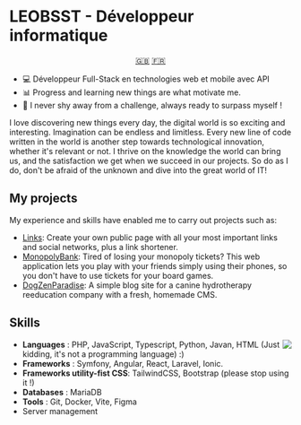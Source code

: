 # LEOBSST - Développeur informatique

<p align="center">
  <a href="README.md">🇬🇧</a>
  <a href="README_fr.md">🇫🇷</a>
</p>

- 💻 Développeur Full-Stack en technologies web et mobile avec API
- 📊 Progress and learning new things are what motivate me.
- 🦾 I never shy away from a challenge, always ready to surpass myself !

I love discovering new things every day, the digital world is so exciting and interesting. Imagination can be endless and limitless. Every new line of code written in the world is another step towards technological innovation, whether it's relevant or not. I thrive on the knowledge the world can bring us, and the satisfaction we get when we succeed in our projects. So do as I do, don't be afraid of the unknown and dive into the great world of IT!

## My projects

My experience and skills have enabled me to carry out projects such as:

- [Links](https:/links.leobsst.fr): Create your own public page with all your most important links and social networks, plus a link shortener.
- [MonopolyBank](https://monopolybank.leobsst.fr): Tired of losing your monopoly tickets? This web application lets you play with your friends simply using their phones, so you don't have to use tickets for your board games.
- [DogZenParadise](https://dogzenparadise.com): A simple blog site for a canine hydrotherapy reeducation company with a fresh, homemade CMS.

## Skills

<img align="right" src="https://github-readme-stats.vercel.app/api?username=LEOBSST&show_icons=true&hide=prs&theme=tokyonight" />

- **Languages** : PHP, JavaScript, Typescript, Python, Javan, HTML (Just kidding, it's not a programming language) :)
- **Frameworks** : Symfony, Angular, React, Laravel, Ionic.
- **Frameworks utility-fist CSS**: TailwindCSS, Bootstrap (please stop using it !)
- **Databases** : MariaDB
- **Tools** : Git, Docker, Vite, Figma
- Server management

